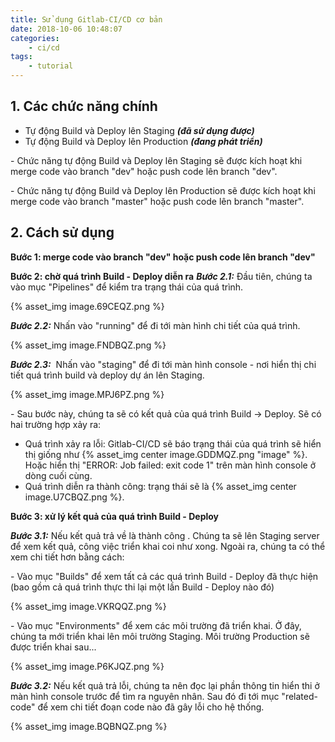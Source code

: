 ```yaml
---
title: Sử dụng Gitlab-CI/CD cơ bản
date: 2018-10-06 10:48:07
categories: 
    - ci/cd
tags: 
    - tutorial
---
```

## 1. Các chức năng chính
* Tự động Build và Deploy lên Staging ___(đã sử dụng được)___
* Tự động Build và Deploy lên Production ___(đang phát triển)___

\- Chức năng tự động Build và Deploy lên Staging sẽ được kích hoạt khi merge code vào
branch "dev" hoặc push code lên branch "dev".

<!-- more -->

\- Chức năng tự động Build và Deploy lên Production sẽ được kích hoạt khi merge code vào
branch "master" hoặc push code lên branch "master".

## 2. Cách sử dụng
**Bước 1: merge code vào branch "dev" hoặc push code lên branch "dev"**

**Bước 2: chờ quá trình Build - Deploy diễn ra**
___Bước 2.1:___ Đầu tiên, chúng ta vào mục "Pipelines" để kiểm tra trạng thái của quá trình. 

{% asset_img image.69CEQZ.png %}

___Bước 2.2:___ Nhấn vào "running" để đi tới màn hình chi tiết của quá trình.

{% asset_img image.FNDBQZ.png %}

___Bước 2.3:___ ​ Nhấn vào "staging" để đi tới màn hình console - nơi hiển thị chi tiết quá trình build và deploy dự án lên Staging.

{% asset_img image.MPJ6PZ.png %}



\- Sau bước này, chúng ta sẽ có kết quả của quá trình Build -> Deploy. Sẽ có hai trường hợp xảy ra:
* Quá trình xảy ra lỗi: Gitlab-CI/CD sẽ báo trạng thái của quá trình sẽ hiển thị giống như {% asset_img center image.GDDMQZ.png "image" %}. Hoặc hiển thị "ERROR: Job failed: exit code 1" trên màn hình console ở dòng cuối cùng. 
* Quá trình diễn ra thành công: trạng thái sẽ là {% asset_img center image.U7CBQZ.png %}.

**Bước 3: xử lý kết quả của quá trình Build - Deploy**

___Bước 3.1:___ N​ếu kết quả trả về là thành công . Chúng ta sẽ lên Staging server để xem
kết quả, công việc triển khai coi như xong. Ngoài ra, chúng ta có thể xem chi tiết hơn bằng
cách:

\- Vào mục "Builds" để xem tất cả các quá trình Build - Deploy đã thực hiện (bao gồm cả quá
trình thực thi lại một lần Build - Deploy nào đó)

{% asset_img image.VKRQQZ.png %}

\- Vào mục "Environments" để xem các môi trường đã triển khai. Ở đây, chúng ta mới triển
khai lên môi trường Staging. Môi trường Production sẽ được triển khai sau...

{% asset_img image.P6KJQZ.png %}

___Bước 3.2:___ Nếu kết quả trả lỗi, chúng ta nên đọc lại phần thông tin hiển thi ở màn hình console trước để tìm ra nguyên nhân. Sau đó đi tới mục "related-code" để xem chi tiết đoạn code nào đã gây lỗi cho hệ thống. 

{% asset_img image.BQBNQZ.png %}


